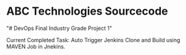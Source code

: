 # ABC Technologies Sourcecode
"# DevOps Final Industry Grade Project 1" 

Current Completed Task:
Auto Trigger Jenkins Clone and Build using MAVEN Job in Jnekins.
